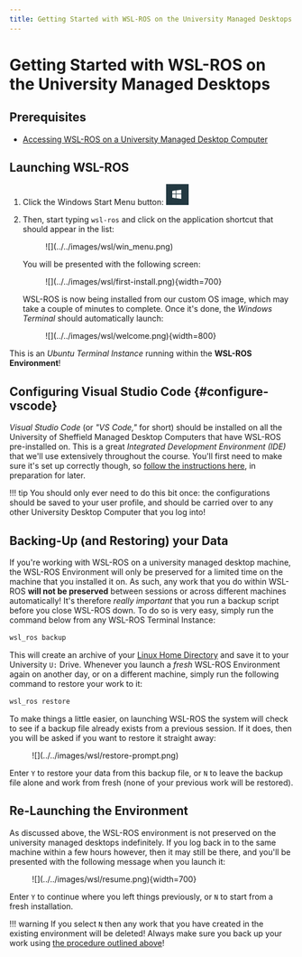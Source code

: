 ```yaml
---
title: Getting Started with WSL-ROS on the University Managed Desktops
---
```


# Getting Started with WSL-ROS on the University Managed Desktops

## Prerequisites

* [Accessing WSL-ROS on a University Managed Desktop Computer](../wsl-ros/on-campus.md)

## Launching WSL-ROS

1. Click the Windows Start Menu button: ![](../../images/wsl/win_start_button.png)
    
1. Then, start typing `wsl-ros` and click on the application shortcut that should appear in the list:

    <figure markdown>
      ![](../../images/wsl/win_menu.png)
    </figure>

    You will be presented with the following screen:

    <figure markdown>
      ![](../../images/wsl/first-install.png){width=700}
    </figure>

    WSL-ROS is now being installed from our custom OS image, which may take a couple of minutes to complete.  Once it's done, the *Windows Terminal* should automatically launch:

    <figure markdown>
      ![](../../images/wsl/welcome.png){width=800}
    </figure>

This is an *Ubuntu Terminal Instance* running within the **WSL-ROS Environment**!

## Configuring Visual Studio Code {#configure-vscode}

*Visual Studio Code* (or *"VS Code,"* for short) should be installed on all the University of Sheffield Managed Desktop Computers that have WSL-ROS pre-installed on. This is a great *Integrated Development Environment (IDE)* that we'll use extensively throughout the course. You'll first need to make sure it's set up correctly though, so [follow the instructions here](../on-campus/vscode.md), in preparation for later.

!!! tip
    You should only ever need to do this bit once: the configurations should be saved to your user profile, and should be carried over to any other University Desktop Computer that you log into!

## Backing-Up (and Restoring) your Data

If you're working with WSL-ROS on a university managed desktop machine, the WSL-ROS Environment will only be preserved for a limited time on the machine that you installed it on. As such, any work that you do within WSL-ROS **will not be preserved** between sessions or across different machines automatically! It's therefore *really important* that you run a backup script before you close WSL-ROS down. To do so is very easy, simply run the command below from any WSL-ROS Terminal Instance:

```bash
wsl_ros backup
```

This will create an archive of your [Linux Home Directory](./linux-term.md) and save it to your University `U:` Drive. Whenever you launch a *fresh* WSL-ROS Environment again on another day, or on a different machine, simply run the following command to restore your work to it:

```bash
wsl_ros restore
```

To make things a little easier, on launching WSL-ROS the system will check to see if a backup file already exists from a previous session. If it does, then you will be asked if you want to restore it straight away:

<figure markdown>
  ![](../../images/wsl/restore-prompt.png)
</figure>

Enter `Y` to restore your data from this backup file, or `N` to leave the backup file alone and work from fresh (none of your previous work will be restored). 

## Re-Launching the Environment

As discussed above, the WSL-ROS environment is not preserved on the university managed desktops indefinitely. If you log back in to the same machine within a few hours however, then it may still be there, and you'll be presented with the following message when you launch it:

<figure markdown>
  ![](../../images/wsl/resume.png){width=700}
</figure>

Enter `Y` to continue where you left things previously, or `N` to start from a fresh installation.

!!! warning
    If you select `N` then any work that you have created in the existing environment will be deleted! Always make sure you back up your work using [the procedure outlined above](#backing-up-and-restoring-your-data)!
